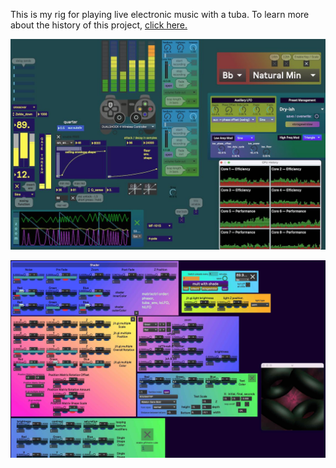 This is my rig for playing live electronic music with a tuba. To learn more about the history of this project, [click here.](https://www.sousastep.quest/biography)

![Sousastep Audio FX.maxproj](__audio.jpg)

![Sousastep Visual FX.maxproj](__visual.jpg)
